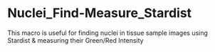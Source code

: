 # Nuclei_Find-Measure_Stardist
This macro is useful for finding nuclei in tissue sample images using Stardist &amp; measuring their Green/Red Intensity
